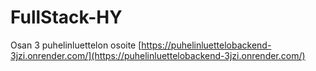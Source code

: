 # FullStack-HY

Osan 3 puhelinluettelon osoite [https://puhelinluettelobackend-3jzi.onrender.com/](https://puhelinluettelobackend-3jzi.onrender.com/)
